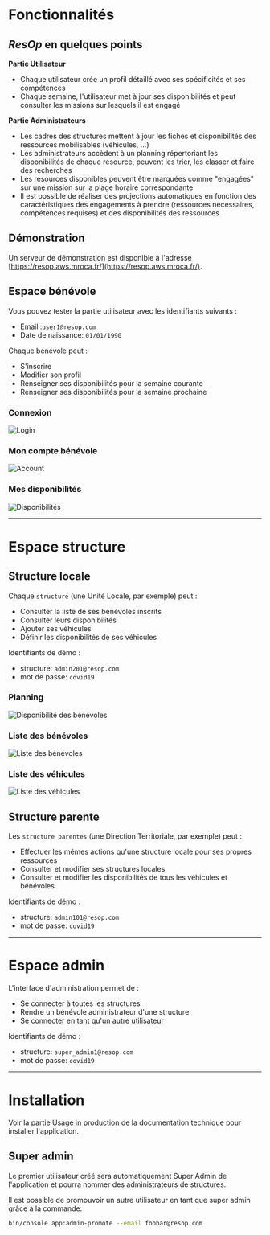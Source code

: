 # Fonctionnalités

## *ResOp* en quelques points

**Partie Utilisateur**

- Chaque utilisateur crée un profil détaillé avec ses spécificités et ses compétences
- Chaque semaine, l'utilisateur met à jour ses disponibilités et peut consulter les missions sur lesquels il est engagé

**Partie Administrateurs**

- Les cadres des structures mettent à jour les fiches et disponibilités des ressources mobilisables (véhicules, ...)
- Les administrateurs accèdent à un planning répertoriant les disponibilités de chaque resource, peuvent les trier, les classer et faire des recherches
- Les resources disponibles peuvent être marquées comme "engagées" sur une mission sur la plage horaire correspondante
- Il est possible de réaliser des projections automatiques en fonction des caractéristiques des engagements à prendre
  (ressources nécessaires, compétences requises) et des disponibilités des ressources

## Démonstration

Un serveur de démonstration est disponible à l'adresse [https://resop.aws.mroca.fr/](https://resop.aws.mroca.fr/).

## Espace bénévole

Vous pouvez tester la partie utilisateur avec les identifiants suivants :

* Email :`user1@resop.com`
* Date de naissance: `01/01/1990`

Chaque bénévole peut :

- S'inscrire
- Modifier son profil
- Renseigner ses disponibilités pour la semaine courante
- Renseigner ses disponibilités pour la semaine prochaine

### Connexion

![Login](https://raw.githubusercontent.com/crf-devs/resop/master/docs/img/login.png)

### Mon compte bénévole

![Account](https://raw.githubusercontent.com/crf-devs/resop/master/docs/img/edit-account.png)

### Mes disponibilités

![Disponibilités](https://raw.githubusercontent.com/crf-devs/resop/master/docs/img/define-availability.png)

----

# Espace structure

## Structure locale

Chaque `structure` (une Unité Locale, par exemple) peut :

- Consulter la liste de ses bénévoles inscrits
- Consulter leurs disponibilités
- Ajouter ses véhicules
- Définir les disponibilités de ses véhicules

Identifiants de démo :

* structure: `admin201@resop.com`
* mot de passe: `covid19`

### Planning

![Disponibilité des bénévoles](https://raw.githubusercontent.com/crf-devs/resop/master/docs/img/planning.png)

### Liste des bénévoles

![Liste des bénévoles](https://raw.githubusercontent.com/crf-devs/resop/master/docs/img/users-list.png)

### Liste des véhicules

![Liste des véhicules](https://raw.githubusercontent.com/crf-devs/resop/master/docs/img/assets-list.png)


## Structure parente

Les `structure parentes` (une Direction Territoriale, par exemple) peut :

- Effectuer les mêmes actions qu'une structure locale pour ses propres ressources
- Consulter et modifier ses structures locales
- Consulter et modifier les disponibilités de tous les véhicules et bénévoles

Identifiants de démo :

* structure: `admin101@resop.com`
* mot de passe: `covid19`

----

# Espace admin

L'interface d'administration permet de :

- Se connecter à toutes les structures
- Rendre un bénévole administrateur d'une structure
- Se connecter en tant qu'un autre utilisateur

Identifiants de démo :

* structure: `super_admin1@resop.com`
* mot de passe: `covid19`

----

# Installation

Voir la partie [Usage in production](docs/technical.md) de la documentation technique pour installer l'application.

## Super admin

Le premier utilisateur créé sera automatiquement Super Admin de l'application et pourra nommer des administrateurs de structures.

Il est possible de promouvoir un autre utilisateur en tant que super admin grâce à la commande:

```bash
bin/console app:admin-promote --email foobar@resop.com
```

